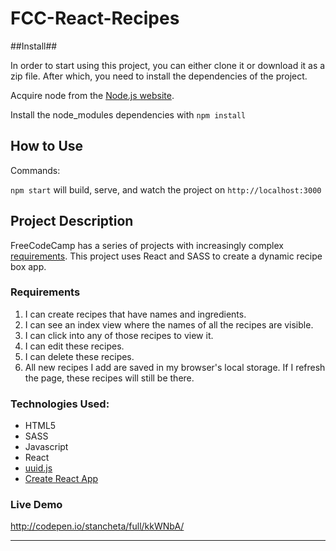 # FCC-React-Recipes

##Install##

In order to start using this project, you can either clone it or download it as
a zip file. After which, you need to install the dependencies of the project.

Acquire node from the [Node.js website](https://nodejs.com/en/).

Install the node_modules dependencies with `npm install`

## How to Use

Commands:

`npm start` will build, serve, and watch the project on `http://localhost:3000`

## Project Description

FreeCodeCamp has a series of projects with increasingly complex [requirements](https://www.freecodecamp.com/challenges/build-a-recipe-box).
This project uses React and SASS to create a dynamic recipe box app.

### Requirements
1. I can create recipes that have names and ingredients.
2. I can see an index view where the names of all the recipes are visible.
3. I can click into any of those recipes to view it.
4. I can edit these recipes.
5. I can delete these recipes.
6. All new recipes I add are saved in my browser's local storage. If I refresh the page, these recipes will still be there.

### Technologies Used:
+ HTML5
+ SASS
+ Javascript
+ React
+ [uuid.js](https://www.npmjs.com/package/uuid-js)
+ [Create React App](https://facebook.github.io/react/blog/2016/07/22/create-apps-with-no-configuration.html)

### Live Demo
http://codepen.io/stancheta/full/kkWNbA/

---
